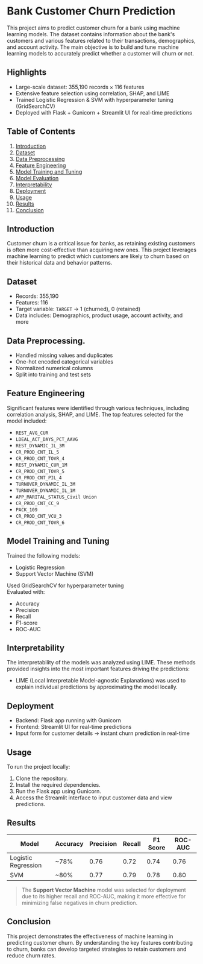 
# Bank Customer Churn Prediction

This project aims to predict customer churn for a bank using machine learning models. The dataset contains information about the bank's customers and various features related to their transactions, demographics, and account activity. The main objective is to build and tune machine learning models to accurately predict whether a customer will churn or not.

## Highlights
- Large-scale dataset: 355,190 records × 116 features
- Extensive feature selection using correlation, SHAP, and LIME
- Trained Logistic Regression & SVM with hyperparameter tuning (GridSearchCV)
- Deployed with Flask + Gunicorn + Streamlit UI for real-time predictions

## Table of Contents
1. [Introduction](#introduction)
2. [Dataset](#dataset)
3. [Data Preprocessing](#data-preprocessing)
4. [Feature Engineering](#feature-engineering)
5. [Model Training and Tuning](#model-training-and-tuning)
6. [Model Evaluation](#model-evaluation)
7. [Interpretability](#interpretability)
8. [Deployment](#deployment)
9. [Usage](#usage)
10. [Results](#results)
11. [Conclusion](#conclusion)

## Introduction
Customer churn is a critical issue for banks, as retaining existing customers is often more cost-effective than acquiring new ones. This project leverages machine learning to predict which customers are likely to churn based on their historical data and behavior patterns.

## Dataset
- Records: 355,190
- Features: 116
- Target variable: `TARGET` → 1 (churned), 0 (retained)
- Data includes: Demographics, product usage, account activity, and more

## Data Preprocessing.
- Handled missing values and duplicates
- One-hot encoded categorical variables
- Normalized numerical columns
- Split into training and test sets

## Feature Engineering
Significant features were identified through various techniques, including correlation analysis, SHAP, and LIME. The top features selected for the model included:
- `REST_AVG_CUR`
- `LDEAL_ACT_DAYS_PCT_AAVG`
- `REST_DYNAMIC_IL_3M`
- `CR_PROD_CNT_IL_5`
- `CR_PROD_CNT_TOVR_4`
- `REST_DYNAMIC_CUR_1M`
- `CR_PROD_CNT_TOVR_5`
- `CR_PROD_CNT_PIL_4`
- `TURNOVER_DYNAMIC_IL_3M`
- `TURNOVER_DYNAMIC_IL_1M`
- `APP_MARITAL_STATUS_Civil Union`
- `CR_PROD_CNT_CC_9`
- `PACK_109`
- `CR_PROD_CNT_VCU_3`
- `CR_PROD_CNT_TOVR_6`

## Model Training and Tuning
Trained the following models:
- Logistic Regression
- Support Vector Machine (SVM)

Used GridSearchCV for hyperparameter tuning  
Evaluated with:
- Accuracy
- Precision
- Recall
- F1-score
- ROC-AUC

## Interpretability
The interpretability of the models was analyzed using LIME. These methods provided insights into the most important features driving the predictions:

- LIME (Local Interpretable Model-agnostic Explanations) was used to explain individual predictions by approximating the model locally.

## Deployment
- Backend: Flask app running with Gunicorn
- Frontend: Streamlit UI for real-time predictions
- Input form for customer details → instant churn prediction in real-time

## Usage
To run the project locally:
1. Clone the repository.
2. Install the required dependencies.
3. Run the Flask app using Gunicorn.
4. Access the Streamlit interface to input customer data and view predictions.

## Results

| Model               | Accuracy | Precision | Recall | F1 Score | ROC-AUC |
|--------------------|----------|-----------|--------|----------|---------|
| Logistic Regression| ~78%     | 0.76      | 0.72   | 0.74     | 0.76    |
| SVM                | ~80%     | 0.77      | 0.79   | 0.78     | 0.80    |

> The **Support Vector Machine** model was selected for deployment due to its higher recall and ROC-AUC, making it more effective for minimizing false negatives in churn prediction.


## Conclusion
This project demonstrates the effectiveness of machine learning in predicting customer churn. By understanding the key features contributing to churn, banks can develop targeted strategies to retain customers and reduce churn rates.

